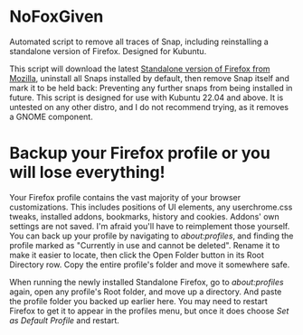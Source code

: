 # NoFoxGiven
Automated script to remove all traces of Snap, including reinstalling a standalone version of Firefox. Designed for Kubuntu.

This script will download the latest [Standalone version of Firefox from Mozilla](https://www.mozilla.org/en-GB/firefox/all/#product-desktop-release), uninstall all Snaps installed by default, then remove Snap itself and mark it to be held back: Preventing any further snaps from being installed in future.
This script is designed for use with Kubuntu 22.04 and above. It is untested on any other distro, and I do not recommend trying, as it removes a GNOME component.

# Backup your Firefox profile or you will lose everything!
Your Firefox profile contains the vast majority of your browser customizations. This includes positions of UI elements, any userchrome.css tweaks, installed addons, bookmarks, history and cookies. Addons' own settings are not saved. I'm afraid you'll have to reimplement those yourself.
You can back up your profile by navigating to *about:profiles*, and finding the profile marked as "Currently in use and cannot be deleted". Rename it to make it easier to locate, then click the Open Folder button in its Root Directory row. Copy the entire profile's folder and move it somewhere safe.

When running the newly installed Standalone Firefox, go to *about:profiles* again, open any profile's Root folder, and move up a directory. And paste the profile folder you backed up earlier here. You may need to restart Firefox to get it to appear in the profiles menu, but once it does choose *Set as Default Profile* and restart.
